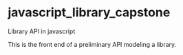 # javascript_library_capstone
Library API in javascript

This is the front end of a preliminary API modeling a library.
